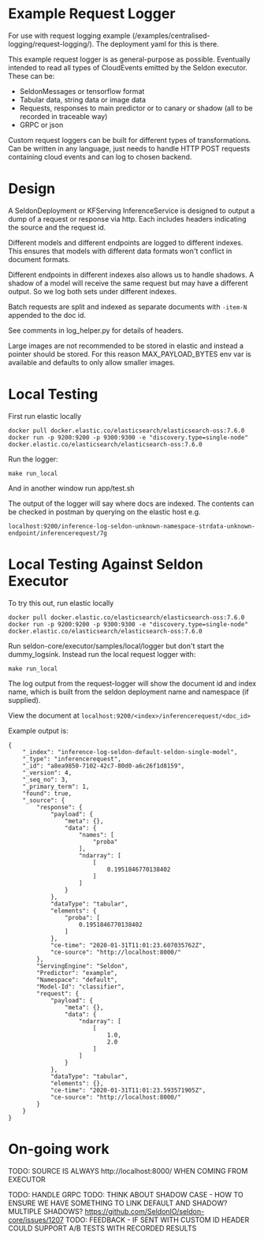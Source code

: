 # Example Request Logger

For use with request logging example (/examples/centralised-logging/request-logging/). The deployment yaml for this is there.

This example request logger is as general-purpose as possible. Eventually intended to read all types of CloudEvents emitted by the Seldon executor. These can be:

 - SeldonMessages or tensorflow format
 - Tabular data, string data or image data
 - Requests, responses to main predictor or to canary or shadow (all to be recorded in traceable way)
 - GRPC or json

Custom request loggers can be built for different types of transformations. Can be written in any language, just needs to handle HTTP POST requests containing cloud events and can log to chosen backend.

# Design

A SeldonDeployment or KFServing InferenceService is designed to output a dump of a request or response via http. Each includes headers indicating the source and the request id.

Different models and different endpoints are logged to different indexes. This ensures that models with different data formats won't conflict in document formats.

Different endpoints in different indexes also allows us to handle shadows. A shadow of a model will receive the same request but may have a different output. So we log both sets under different indexes.

Batch requests are split and indexed as separate documents with `-item-N` appended to the doc id.

See comments in log_helper.py for details of headers.

Large images are not recommended to be stored in elastic and instead a pointer should be stored. For this reason MAX_PAYLOAD_BYTES env var is available and defaults to only allow smaller images.

# Local Testing
First run elastic locally
```
docker pull docker.elastic.co/elasticsearch/elasticsearch-oss:7.6.0
docker run -p 9200:9200 -p 9300:9300 -e "discovery.type=single-node" docker.elastic.co/elasticsearch/elasticsearch-oss:7.6.0
```
Run the logger:
```
make run_local
```
And in another window run app/test.sh

The output of the logger will say where docs are indexed. The contents can be checked in postman by querying on the elastic host e.g.
```
localhost:9200/inference-log-seldon-unknown-namespace-strdata-unknown-endpoint/inferencerequest/7g
```

# Local Testing Against Seldon Executor

To try this out, run elastic locally
```
docker pull docker.elastic.co/elasticsearch/elasticsearch-oss:7.6.0
docker run -p 9200:9200 -p 9300:9300 -e "discovery.type=single-node" docker.elastic.co/elasticsearch/elasticsearch-oss:7.6.0
```

Run seldon-core/executor/samples/local/logger but don't start the dummy_logsink. Instead run the local request logger with:
```
make run_local
```
The log output from the request-logger will show the document id and index name, which is built from the seldon deployment name and namespace (if supplied).

View the document at `localhost:9200/<index>/inferencerequest/<doc_id>`

Example output is:

```
{
    "_index": "inference-log-seldon-default-seldon-single-model",
    "_type": "inferencerequest",
    "_id": "a8ea9850-7102-42c7-80d0-a6c26f1d8159",
    "_version": 4,
    "_seq_no": 3,
    "_primary_term": 1,
    "found": true,
    "_source": {
        "response": {
            "payload": {
                "meta": {},
                "data": {
                    "names": [
                        "proba"
                    ],
                    "ndarray": [
                        [
                            0.1951846770138402
                        ]
                    ]
                }
            },
            "dataType": "tabular",
            "elements": {
                "proba": [
                    0.1951846770138402
                ]
            },
            "ce-time": "2020-01-31T11:01:23.607035762Z",
            "ce-source": "http://localhost:8000/"
        },
        "ServingEngine": "Seldon",
        "Predictor": "example",
        "Namespace": "default",
        "Model-Id": "classifier",
        "request": {
            "payload": {
                "meta": {},
                "data": {
                    "ndarray": [
                        [
                            1.0,
                            2.0
                        ]
                    ]
                }
            },
            "dataType": "tabular",
            "elements": {},
            "ce-time": "2020-01-31T11:01:23.593571905Z",
            "ce-source": "http://localhost:8000/"
        }
    }
}
```


# On-going work

TODO: SOURCE IS ALWAYS http://localhost:8000/ WHEN COMING FROM EXECUTOR

TODO: HANDLE GRPC
TODO: THINK ABOUT SHADOW CASE - HOW TO ENSURE WE HAVE SOMETHING TO LINK DEFAULT AND SHADOW? MULTIPLE SHADOWS? https://github.com/SeldonIO/seldon-core/issues/1207
TODO: FEEDBACK - IF SENT WITH CUSTOM ID HEADER COULD SUPPORT A/B TESTS WITH RECORDED RESULTS
